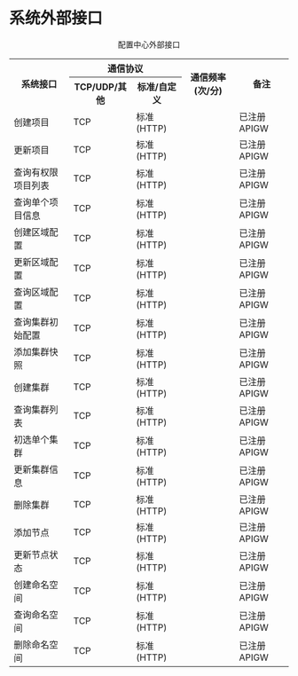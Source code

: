 # 系统外部接口

<center>配置中心外部接口</center>
<table>
    <tr>
        <th rowspan="2">系统接口</th>
        <th colspan="2">通信协议</th>
        <th rowspan="2">通信频率(次/分)</th>
        <th rowspan="2">备注</th>
    </tr>
    <tr>
        <th>TCP/UDP/其他</th>
        <th>标准/自定义</th>
    </tr>
    <tr>
        <td>创建项目</td>
        <td>TCP</td>
        <td>标准(HTTP)</td>
        <td></td>
        <td>已注册APIGW</td>
    </tr>
    <tr>
        <td>更新项目</td>
        <td>TCP</td>
        <td>标准(HTTP)</td>
        <td></td>
        <td>已注册APIGW</td>
    </tr>
    <tr>
        <td>查询有权限项目列表</td>
        <td>TCP</td>
        <td>标准(HTTP)</td>
        <td></td>
        <td>已注册APIGW</td>
    </tr>
    <tr>
        <td>查询单个项目信息</td>
        <td>TCP</td>
        <td>标准(HTTP)</td>
        <td></td>
        <td>已注册APIGW</td>
    </tr>
    <tr>
        <td>创建区域配置</td>
        <td>TCP</td>
        <td>标准(HTTP)</td>
        <td></td>
        <td>已注册APIGW</td>
    </tr>
    <tr>
        <td>更新区域配置</td>
        <td>TCP</td>
        <td>标准(HTTP)</td>
        <td></td>
        <td>已注册APIGW</td>
    </tr>
    <tr>
        <td>查询区域配置</td>
        <td>TCP</td>
        <td>标准(HTTP)</td>
        <td></td>
        <td>已注册APIGW</td>
    </tr>
    <tr>
        <td>查询集群初始配置</td>
        <td>TCP</td>
        <td>标准(HTTP)</td>
        <td></td>
        <td>已注册APIGW</td>
    </tr>
    <tr>
        <td>添加集群快照</td>
        <td>TCP</td>
        <td>标准(HTTP)</td>
        <td></td>
        <td>已注册APIGW</td>
    </tr>
    <tr>
        <td>创建集群</td>
        <td>TCP</td>
        <td>标准(HTTP)</td>
        <td></td>
        <td>已注册APIGW</td>
    </tr>
    <tr>
        <td>查询集群列表</td>
        <td>TCP</td>
        <td>标准(HTTP)</td>
        <td></td>
        <td>已注册APIGW</td>
    </tr>
    <tr>
        <td>初选单个集群</td>
        <td>TCP</td>
        <td>标准(HTTP)</td>
        <td></td>
        <td>已注册APIGW</td>
    </tr>
    <tr>
        <td>更新集群信息</td>
        <td>TCP</td>
        <td>标准(HTTP)</td>
        <td></td>
        <td>已注册APIGW</td>
    </tr>
    <tr>
        <td>删除集群</td>
        <td>TCP</td>
        <td>标准(HTTP)</td>
        <td></td>
        <td>已注册APIGW</td>
    </tr>
    <tr>
        <td>添加节点</td>
        <td>TCP</td>
        <td>标准(HTTP)</td>
        <td></td>
        <td>已注册APIGW</td>
    </tr>
    <tr>
        <td>更新节点状态</td>
        <td>TCP</td>
        <td>标准(HTTP)</td>
        <td></td>
        <td>已注册APIGW</td>
    </tr>
    <tr>
        <td>创建命名空间</td>
        <td>TCP</td>
        <td>标准(HTTP)</td>
        <td></td>
        <td>已注册APIGW</td>
    </tr>
    <tr>
        <td>查询命名空间</td>
        <td>TCP</td>
        <td>标准(HTTP)</td>
        <td></td>
        <td>已注册APIGW</td>
    </tr>
    <tr>
        <td>删除命名空间</td>
        <td>TCP</td>
        <td>标准(HTTP)</td>
        <td></td>
        <td>已注册APIGW</td>
    </tr>
</table>
